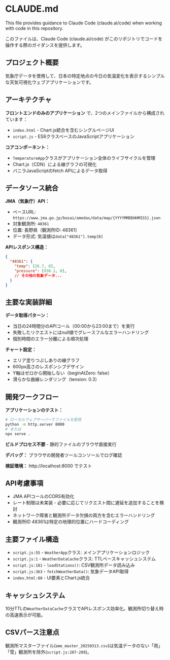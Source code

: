 # CLAUDE.md

This file provides guidance to Claude Code (claude.ai/code) when working with code in this repository.

このファイルは、Claude Code (claude.ai/code) がこのリポジトリでコードを操作する際のガイダンスを提供します。

## プロジェクト概要

気象庁データを使用して、日本の特定地点の今日の気温変化を表示するシンプルな天気可視化ウェブアプリケーションです。

## アーキテクチャ

**フロントエンドのみのアプリケーション** で、2つのメインファイルから構成されています：

- `index.html` - Chart.js統合を含むシングルページUI
- `script.js` - ES6クラスベースのJavaScriptアプリケーション

**コアコンポーネント：**

- `TemperatureApp`クラスがアプリケーション全体のライフサイクルを管理
- Chart.js（CDN）による線グラフの可視化
- バニラJavaScriptのfetch APIによるデータ取得

## データソース統合

**JMA（気象庁）API：**

- ベースURL: `https://www.jma.go.jp/bosai/amedas/data/map/{YYYYMMDDHHMISS}.json`
- 対象観測所: `48361`
- 位置: 長野県（観測所ID: 48361）
- データ形式: 気温値は`data["48361"].temp[0]`

**APIレスポンス構造：**

```json
{
  "48361": {
    "temp": [26.7, 0],
    "pressure": [938.1, 0],
    // その他の気象データ...
  }
}
```

## 主要な実装詳細

**データ取得パターン：**

- 当日の24時間分のAPIコール（00:00から23:00まで）を実行
- 失敗したリクエストにはnull値でグレースフルなエラーハンドリング
- 個別時間のエラー分離による順次処理

**チャート設定：**

- エリア塗りつぶしありの線グラフ
- 600px高さのレスポンシブデザイン
- Y軸はゼロから開始しない（beginAtZero: false）
- 滑らかな曲線レンダリング（tension: 0.3）

## 開発ワークフロー

**アプリケーションのテスト：**

```bash
# ローカルウェブサーバーでファイルを配信
python -m http.server 8000
# または
npx serve .
```

**ビルドプロセス不要** - 静的ファイルのブラウザ直接実行

**デバッグ：** ブラウザの開発者ツールコンソールでログ確認

**検証環境：** http://localhost:8000 でテスト

## API考慮事項

- JMA APIコールのCORS有効化
- レート制限は未実装 - 必要に応じてリクエスト間に遅延を追加することを検討
- ネットワーク障害と観測所データ欠損の両方を含むエラーハンドリング
- 観測所ID 48361は特定の地理的位置にハードコーディング

## 主要ファイル構造

- `script.js:55` - `WeatherApp`クラス: メインアプリケーションロジック
- `script.js:1` - `WeatherDataCache`クラス: TTLベースキャッシュシステム
- `script.js:181` - `loadStations()`: CSV観測所データ読み込み
- `script.js:363` - `fetchWeatherData()`: 気象データAPI取得
- `index.html:80` - UI要素とChart.js統合

## キャッシュシステム

10分TTLの`WeatherDataCache`クラスでAPIレスポンス効率化。観測所切り替え時の高速表示が可能。

## CSVパース注意点

観測所マスターファイル(`ame_master_20250313.csv`)は気温データのない「雨」「雪」観測所を除外(`script.js:207-209`)。